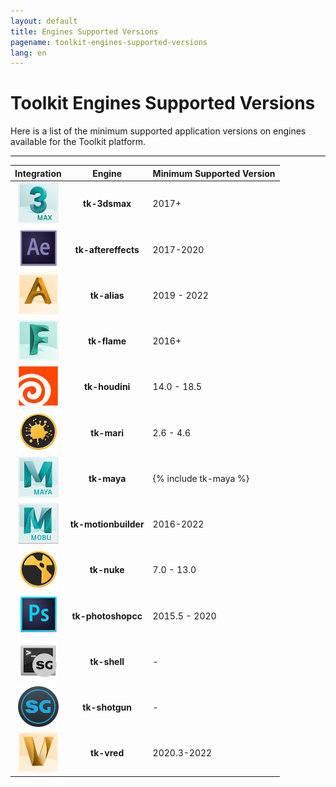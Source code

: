 ```yaml
---
layout: default
title: Engines Supported Versions
pagename: toolkit-engines-supported-versions
lang: en
---
```


# Toolkit Engines Supported Versions

Here is a list of the minimum supported application versions on engines available for the Toolkit platform.

----------

| Integration | Engine | Minimum Supported Version |
|:-----------:|:------:| ----------- |
|<img src="./images/engines/3ds_max_icon_256.png" alt="tk-3dsmax" width="65"/> |  **tk-3dsmax**  | 2017+   |
|<img src="./images/engines/AE_icon_256.png" alt="tk-aftereffects" width="65"/> | **tk-aftereffects** |  2017-2020 |
|<img src="./images/engines/alias_icon_256.png" alt="tk-alias" width="65"/> | **tk-alias** |  2019 - 2022 |
|<img src="./images/engines/flame_icon_256.png" alt="tk-flame" width="65"/> | **tk-flame** |  2016+ |
|<img src="./images/engines/houdini_icon_256.png" alt="tk-houdini" width="65"/> | **tk-houdini** |  14.0 - 18.5 |
|<img src="./images/engines/mari_icon_256.png" alt="tk-mari" width="65"/> | **tk-mari** |  2.6 - 4.6 |
|<img src="./images/engines/maya_icon_256.png" alt="tk-maya" width="65"/> | **tk-maya** |  {% include tk-maya %} |
|<img src="./images/engines/mobu_icon_256.png" alt="tk-motionbuilder" width="65"/> | **tk-motionbuilder** |  2016-2022 |
|<img src="./images/engines/nuke_icon_256.png" alt="tk-nuke" width="65"/> | **tk-nuke** |  7.0 - 13.0 |
|<img src="./images/engines/photoshop_icon_256.png" alt="tk-photoshopcc" width="65"/> | **tk-photoshopcc** |  2015.5 - 2020 |
|<img src="./images/engines/shell_icon_256.png" alt="tk-shell" width="65"/> | **tk-shell** | - |
|<img src="./images/engines/shotgrid_icon_256.png" alt="tk-shotgun" width="65"/> | **tk-shotgun** | - |
|<img src="./images/engines/vred_icon_256.png" alt="tk-vred" width="65"/> | **tk-vred** |  2020.3-2022 |